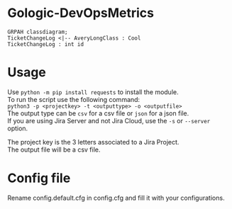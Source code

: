 # Gologic-DevOpsMetrics
```mermaid
GRPAH classdiagram;
TicketChangeLog <|-- AveryLongClass : Cool
TicketChangeLog : int id
```

# Usage 
Use `python -m pip install requests` to install the module. <br />
To run the script use the following command: <br />
`python3 -p <projectkey> -t <outputtype> -o <outputfile>` <br />
The output type can be `csv` for a csv file or `json` for a json file. <br />
If you are using Jira Server and not Jira Cloud, use the `-s` or `--server` option.

The project key is the 3 letters associated to a Jira Project. <br />
The output file will be a csv file.

# Config file

Rename config.default.cfg in config.cfg and fill it with your configurations.
